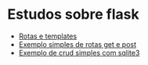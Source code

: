 # Estudos sobre flask

- [Rotas e templates](https://github.com/Dirack/Estudos/tree/master/Python/flask/routes_templates#rotas-e-templates)
- [Exemplo simples de rotas get e post](https://github.com/Dirack/Estudos/tree/master/Python/flask/rotas#rotas-get-e-post-no-flask)
- [Exemplo de crud simples com sqlite3](https://github.com/Dirack/Estudos/tree/master/Python/flask/sqlite3#crud-com-flask-e-sqlite3)
